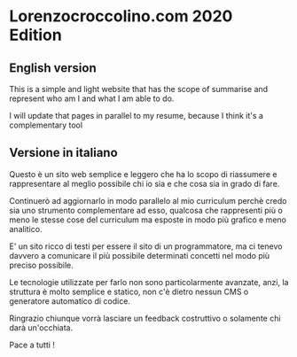 # Lorenzocroccolino.com 2020 Edition

## English version
This is a simple and light website that has the scope of summarise and represent who am I and what I am able to do.

I will update that pages in parallel to my resume, because I think it's a complementary tool

## Versione in italiano
Questo è un sito web semplice e leggero che ha lo scopo di riassumere e rappresentare al meglio possibile chi io sia e che cosa sia in grado di fare.

Continuerò ad aggiornarlo in modo parallelo al mio curriculum perchè credo sia uno strumento complementare ad esso, qualcosa che
rappresenti più o meno le stesse cose del curriculum ma esposte in modo più grafico e meno analitico.

E' un sito ricco di testi per essere il sito di un programmatore, ma ci tenevo davvero a comunicare il più possibile determinati concetti
nel modo più preciso possibile.

Le tecnologie utilizzate per farlo non sono particolarmente avanzate, anzi, la struttura è molto semplice e statico, non 
c'è dietro nessun CMS o generatore automatico di codice.

Ringrazio chiunque vorrà lasciare un feedback costruttivo o solamente chi darà un'occhiata.

Pace a tutti !